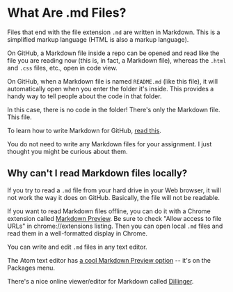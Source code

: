 # What Are .md Files?

Files that end with the file extension `.md` are written in Markdown. This is a simplified markup language (HTML is also a markup language).

On GitHub, a Markdown file inside a repo can be opened and read like the file you are reading now (this is, in fact, a Markdown file), whereas the `.html` and `.css` files, etc., open in code view.

On GitHub, when a Markdown file is named `README.md` (like this file), it will automatically open when you enter the folder it's inside. This provides a handy way to tell people about the code in that folder.

In this case, there is no code in the folder! There's only the Markdown file. This file.

To learn how to write Markdown for GitHub, [read this](https://guides.github.com/features/mastering-markdown/).

You do not need to write any Markdown files for your assignment. I just thought you might be curious about them.

## Why can't I read Markdown files locally?

If you try to read a `.md` file from your hard drive in your Web browser, it will not work the way it does on GitHub. Basically, the file will not be readable.

If you want to read Markdown files offline, you can do it with a Chrome extension called [Markdown Preview](https://chrome.google.com/webstore/detail/markdown-preview/jmchmkecamhbiokiopfpnfgbidieafmd). Be sure to check "Allow access to file URLs" in chrome://extensions listing. Then you can open local `.md` files and read them in a well-formatted display in Chrome.

You can write and edit `.md` files in any text editor.

The Atom text editor has [a cool Markdown Preview option](../images/markdown.png) -- it's on the Packages menu.

There's a nice online viewer/editor for Markdown called [Dillinger](http://dillinger.io/).
